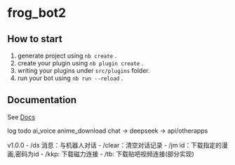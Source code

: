 # frog_bot2

## How to start

1. generate project using `nb create` .
2. create your plugin using `nb plugin create` .
3. writing your plugins under `src/plugins` folder.
4. run your bot using `nb run --reload` .

## Documentation

See [Docs](https://nonebot.dev/)

log
todo 
    ai_voice
    anime_download
    chat -> deepseek -> api/otherapps

v1.0.0
    - /ds 消息：与机器人对话
    - /clear：清空对话记录
    - /jm id：下载指定的漫画,密码为id
    - /kkp: 下载磁力连接
    - /tb: 下载贴吧视频连接(部分实现)